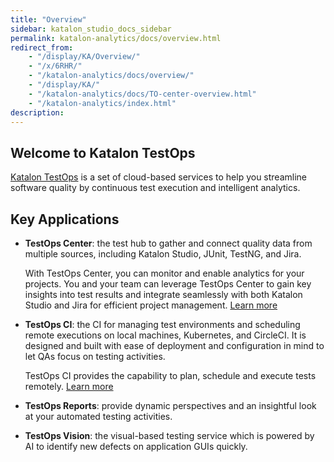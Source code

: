 ```yaml
---
title: "Overview" 
sidebar: katalon_studio_docs_sidebar
permalink: katalon-analytics/docs/overview.html 
redirect_from:
    - "/display/KA/Overview/"
    - "/x/6RHR/"
    - "/katalon-analytics/docs/overview/"
    - "/display/KA/"
    - "/katalon-analytics/docs/TO-center-overview.html"
    - "/katalon-analytics/index.html"
description: 
---
```

## Welcome to Katalon TestOps

[Katalon TestOps](https://analytics.katalon.com/home) is a set of cloud-based services to help you streamline software quality by continuous test execution and intelligent analytics.

## Key Applications

- **TestOps Center**: the test hub to gather and connect quality data from multiple sources, including Katalon Studio, JUnit, TestNG, and Jira.

    With TestOps Center, you can monitor and enable analytics for your projects. You and your team can leverage TestOps Center to gain key insights into test results and integrate seamlessly with both Katalon Studio and Jira for efficient project management. [Learn more](https://docs.katalon.com/katalon-analytics/docs/TO-center-overview.html)

- **TestOps CI**: the CI for managing test environments and scheduling remote executions on local machines, Kubernetes, and CircleCI. It is designed and built with ease of deployment and configuration in mind to let QAs focus on testing activities.

    TestOps CI provides the capability to plan, schedule and execute tests remotely. [Learn more](https://docs.katalon.com/katalon-analytics/docs/kt-remote-execution.html)

- **TestOps Reports**: provide dynamic perspectives and an insightful look at your automated testing activities.

- **TestOps Vision**: the visual-based testing service which is powered by AI to identify new defects on application GUIs quickly.